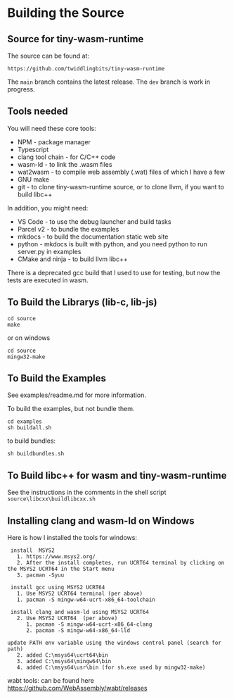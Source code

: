 <h1>Building the Source</h1>
<h2>Source for tiny-wasm-runtime</h2>
The source can be found at:

~~~
https://github.com/twiddlingbits/tiny-wasm-runtime
~~~

The `main` branch contains the latest release.  The `dev` branch is work in progress.

<h2>Tools needed</h2>
You will need these core tools:

- NPM - package manager
- Typescript
- clang tool chain - for C/C++ code
- wasm-ld - to link the .wasm files
- wat2wasm - to compile web assembly (.wat) files of which I have a few 
- GNU make
- git - to clone tiny-wasm-runtime source, or to clone llvm, if you want to build libc++

In addition, you might need:

- VS Code - to use the debug launcher and build tasks
- Parcel v2 - to bundle the examples
- mkdocs - to build the documentation static web site
- python - mkdocs is built with python, and you need python to run server.py in examples
- CMake and ninja - to build llvm libc++

There is a deprecated gcc build that I used to use for testing, but now the tests are executed in wasm.

<h2>To Build the Librarys (lib-c, lib-js) </h2>

~~~
cd source
make
~~~
or on windows
~~~
cd source
mingw32-make
~~~

<h2>To Build the Examples</h2>

See examples/readme.md for more information.

 To build the examples, but not bundle them. 
~~~
cd examples
sh buildall.sh
~~~

to build bundles:
~~~
sh buildbundles.sh
~~~

<h2>To Build libc++ for wasm and tiny-wasm-runtime</h2>

See the instructions in the comments in the shell script `source\libcxx\buildlibcxx.sh`

<h2>Installing clang and wasm-ld on Windows</h2>

Here is how I installed the tools for windows: 

~~~
 install  MSYS2 
   1. https://www.msys2.org/
   2. After the install completes, run UCRT64 terminal by clicking on the MSYS2 UCRT64 in the Start menu
   3. pacman -Syuu

 install gcc using MSYS2 UCRT64
   1. Use MSYS2 UCRT64 terminal (per above)
   1. pacman -S mingw-w64-ucrt-x86_64-toolchain

 install clang and wasm-ld using MSYS2 UCRT64
   2. Use MSYS2 UCRT64  (per above)
      1. pacman -S mingw-w64-ucrt-x86_64-clang
      2. pacman -S mingw-w64-x86_64-lld

update PATH env variable using the windows control panel (search for path)
   2. added C:\msys64\ucrt64\bin 
   3. added C:\msys64\mingw64\bin 
   4. added C:\msys64\usr\bin (for sh.exe used by mingw32-make)
~~~
  
wabt tools: 
can be found here https://github.com/WebAssembly/wabt/releases 
